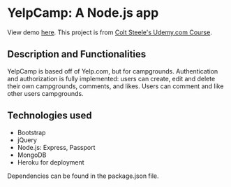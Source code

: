 
# YelpCamp: A Node.js app
View demo [here](https://fast-tor-47641.herokuapp.com/).
This project is from [Colt Steele's Udemy.com Course](https://www.udemy.com/course/the-web-developer-bootcamp/).

## Description and Functionalities
YelpCamp is based off of Yelp.com, but for campgrounds. Authentication and authorization is fully implemented: users can create, edit and delete their own campgrounds, comments, and likes. Users can comment and like other users campgrounds.

## Technologies used

 - Bootstrap
 - jQuery
 - Node.js: Express, Passport 
 - MongoDB
 - Heroku for deployment

Dependencies can be found in the package.json file.
